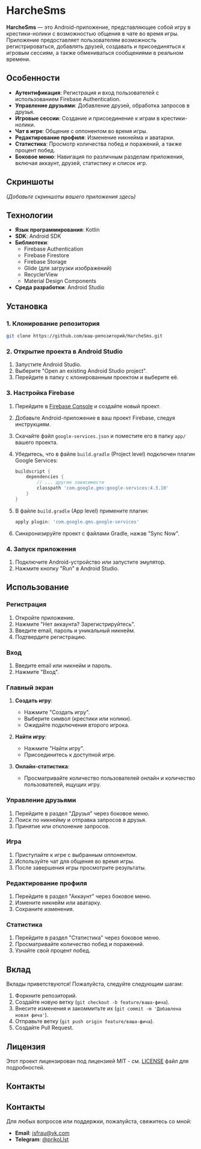 # HarcheSms

**HarcheSms** — это Android-приложение, представляющее собой игру в крестики-нолики с возможностью общения в чате во время игры. Приложение предоставляет пользователям возможность регистрироваться, добавлять друзей, создавать и присоединяться к игровым сессиям, а также обмениваться сообщениями в реальном времени.

## Особенности

- **Аутентификация**: Регистрация и вход пользователей с использованием Firebase Authentication.
- **Управление друзьями**: Добавление друзей, обработка запросов в друзья.
- **Игровые сессии**: Создание и присоединение к играм в крестики-нолики.
- **Чат в игре**: Общение с оппонентом во время игры.
- **Редактирование профиля**: Изменение никнейма и аватарки.
- **Статистика**: Просмотр количества побед и поражений, а также процент побед.
- **Боковое меню**: Навигация по различным разделам приложения, включая аккаунт, друзей, статистику и список игр.

## Скриншоты

*(Добавьте скриншоты вашего приложения здесь)*

## Технологии

- **Язык программирования**: Kotlin
- **SDK**: Android SDK
- **Библиотеки**:
  - Firebase Authentication
  - Firebase Firestore
  - Firebase Storage
  - Glide (для загрузки изображений)
  - RecyclerView
  - Material Design Components
- **Среда разработки**: Android Studio

## Установка

### 1. Клонирование репозитория

```bash
git clone https://github.com/ваш-репозиторий/HarcheSms.git
```

### 2. Открытие проекта в Android Studio

1. Запустите Android Studio.
2. Выберите "Open an existing Android Studio project".
3. Перейдите в папку с клонированным проектом и выберите её.

### 3. Настройка Firebase

1. Перейдите в [Firebase Console](https://console.firebase.google.com/) и создайте новый проект.
2. Добавьте Android-приложение в ваш проект Firebase, следуя инструкциям.
3. Скачайте файл `google-services.json` и поместите его в папку `app/` вашего проекта.
4. Убедитесь, что в файле `build.gradle` (Project level) подключен плагин Google Services:

    ```gradle
    buildscript {
        dependencies {
            // ... другие зависимости
            classpath 'com.google.gms:google-services:4.3.10'
        }
    }
    ```

5. В файле `build.gradle` (App level) примените плагин:

    ```gradle
    apply plugin: 'com.google.gms.google-services'
    ```

6. Синхронизируйте проект с файлами Gradle, нажав "Sync Now".

### 4. Запуск приложения

1. Подключите Android-устройство или запустите эмулятор.
2. Нажмите кнопку "Run" в Android Studio.

## Использование

### Регистрация

1. Откройте приложение.
2. Нажмите "Нет аккаунта? Зарегистрируйтесь".
3. Введите email, пароль и уникальный никнейм.
4. Подтвердите регистрацию.

### Вход

1. Введите email или никнейм и пароль.
2. Нажмите "Вход".

### Главный экран

1. **Создать игру**:
   - Нажмите "Создать игру".
   - Выберите символ (крестики или нолики).
   - Ожидайте подключения второго игрока.

2. **Найти игру**:
   - Нажмите "Найти игру".
   - Присоединитесь к доступной игре.

3. **Онлайн-статистика**:
   - Просматривайте количество пользователей онлайн и количество пользователей, ищущих игру.

### Управление друзьями

1. Перейдите в раздел "Друзья" через боковое меню.
2. Поиск по никнейму и отправка запросов в друзья.
3. Принятие или отклонение запросов.

### Игра

1. Приступайте к игре с выбранным оппонентом.
2. Используйте чат для общения во время игры.
3. После завершения игры просмотрите результаты.

### Редактирование профиля

1. Перейдите в раздел "Аккаунт" через боковое меню.
2. Измените никнейм или аватарку.
3. Сохраните изменения.

### Статистика

1. Перейдите в раздел "Статистика" через боковое меню.
2. Просматривайте количество побед и поражений.
3. Узнайте свой процент побед.

## Вклад

Вклады приветствуются! Пожалуйста, следуйте следующим шагам:

1. Форкните репозиторий.
2. Создайте новую ветку (`git checkout -b feature/ваша-фича`).
3. Внесите изменения и закоммитьте их (`git commit -m 'Добавлена новая фича'`).
4. Отправьте ветку (`git push origin feature/ваша-фича`).
5. Создайте Pull Request.

## Лицензия

Этот проект лицензирован под лицензией MIT - см. [LICENSE](LICENSE) файл для подробностей.

## Контакты

## Контакты

Для любых вопросов или поддержки, пожалуйста, свяжитесь со мной:

- **Email**: jsfrau@vk.com
- **Telegram**: [@prikoLlst](https://t.me/prikoLlst)
```
